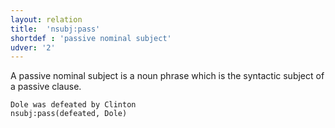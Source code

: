 ```yaml
---
layout: relation
title:  'nsubj:pass'
shortdef : 'passive nominal subject'
udver: '2'
---
```


A passive nominal subject is a noun phrase which is the syntactic
subject of a passive clause.

~~~ sdparse
Dole was defeated by Clinton
nsubj:pass(defeated, Dole)
~~~
<!-- Interlanguage links updated Út 9. května 2023, 20:04:24 CEST -->
